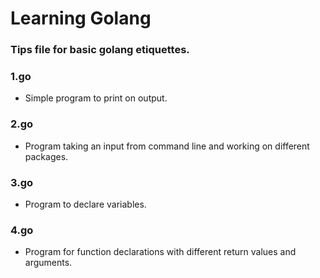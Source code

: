 # Learning Golang

### Tips file for basic golang etiquettes.

### 1.go
- Simple program to print on output.

### 2.go
- Program taking an input from command line and working on different packages.

### 3.go
- Program to declare variables.

### 4.go
- Program for function declarations with different return values and arguments.

